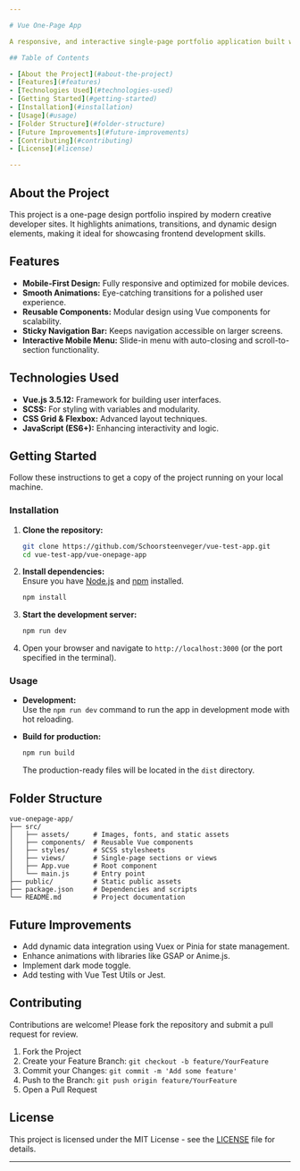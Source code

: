 ```yaml
---

# Vue One-Page App  

A responsive, and interactive single-page portfolio application built with Vue.js. This project demonstrates a modern approach to web development, featuring animations, transitions, and a mobile-first design strategy.  

## Table of Contents  

- [About the Project](#about-the-project)  
- [Features](#features)  
- [Technologies Used](#technologies-used)  
- [Getting Started](#getting-started)  
- [Installation](#installation)  
- [Usage](#usage)  
- [Folder Structure](#folder-structure)  
- [Future Improvements](#future-improvements)  
- [Contributing](#contributing)  
- [License](#license)  

---
```


## About the Project

This project is a one-page design portfolio inspired by modern creative developer sites. It highlights animations, transitions, and dynamic design elements, making it ideal for showcasing frontend development skills.

## Features

- **Mobile-First Design:** Fully responsive and optimized for mobile devices.
- **Smooth Animations:** Eye-catching transitions for a polished user experience.
- **Reusable Components:** Modular design using Vue components for scalability.
- **Sticky Navigation Bar:** Keeps navigation accessible on larger screens.
- **Interactive Mobile Menu:** Slide-in menu with auto-closing and scroll-to-section functionality.

## Technologies Used

- **Vue.js 3.5.12:** Framework for building user interfaces.
- **SCSS:** For styling with variables and modularity.
- **CSS Grid & Flexbox:** Advanced layout techniques.
- **JavaScript (ES6+):** Enhancing interactivity and logic.

## Getting Started

Follow these instructions to get a copy of the project running on your local machine.

### Installation

1. **Clone the repository:**

   ```bash
   git clone https://github.com/Schoorsteenveger/vue-test-app.git
   cd vue-test-app/vue-onepage-app
   ```

2. **Install dependencies:**  
   Ensure you have [Node.js](https://nodejs.org/) and [npm](https://www.npmjs.com/) installed.

   ```bash
   npm install
   ```

3. **Start the development server:**

   ```bash
   npm run dev
   ```

4. Open your browser and navigate to `http://localhost:3000` (or the port specified in the terminal).

### Usage

- **Development:**  
  Use the `npm run dev` command to run the app in development mode with hot reloading.

- **Build for production:**
  ```bash
  npm run build
  ```
  The production-ready files will be located in the `dist` directory.

## Folder Structure

```plaintext
vue-onepage-app/
├── src/
│   ├── assets/      # Images, fonts, and static assets
│   ├── components/  # Reusable Vue components
│   ├── styles/      # SCSS stylesheets
│   ├── views/       # Single-page sections or views
│   ├── App.vue      # Root component
│   └── main.js      # Entry point
├── public/          # Static public assets
├── package.json     # Dependencies and scripts
└── README.md        # Project documentation
```

## Future Improvements

- Add dynamic data integration using Vuex or Pinia for state management.
- Enhance animations with libraries like GSAP or Anime.js.
- Implement dark mode toggle.
- Add testing with Vue Test Utils or Jest.

## Contributing

Contributions are welcome! Please fork the repository and submit a pull request for review.

1. Fork the Project
2. Create your Feature Branch: `git checkout -b feature/YourFeature`
3. Commit your Changes: `git commit -m 'Add some feature'`
4. Push to the Branch: `git push origin feature/YourFeature`
5. Open a Pull Request

## License

This project is licensed under the MIT License - see the [LICENSE](LICENSE) file for details.

---


